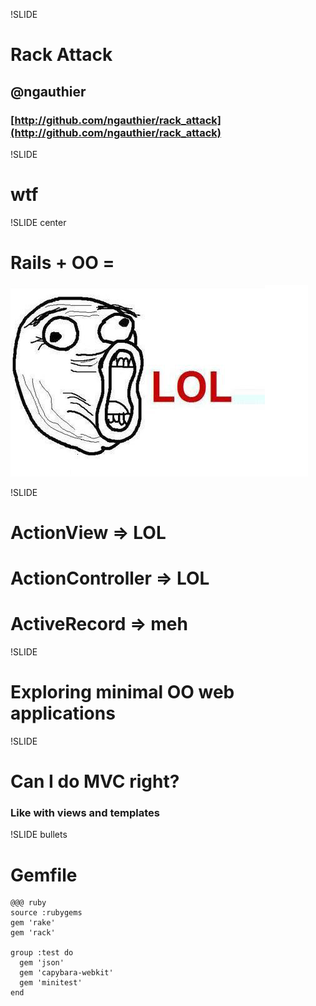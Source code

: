 !SLIDE 
# Rack Attack
## @ngauthier
### [http://github.com/ngauthier/rack_attack](http://github.com/ngauthier/rack_attack)

!SLIDE
# wtf

!SLIDE center
# Rails + OO =
![LOL](lol.png)

!SLIDE
# ActionView => LOL
# ActionController => LOL
# ActiveRecord => meh

!SLIDE
# Exploring minimal OO web applications

!SLIDE
# Can I do MVC right?
### Like with views and templates


!SLIDE bullets
# Gemfile
    @@@ ruby
    source :rubygems
    gem 'rake'
    gem 'rack'

    group :test do
      gem 'json'
      gem 'capybara-webkit'
      gem 'minitest'
    end
